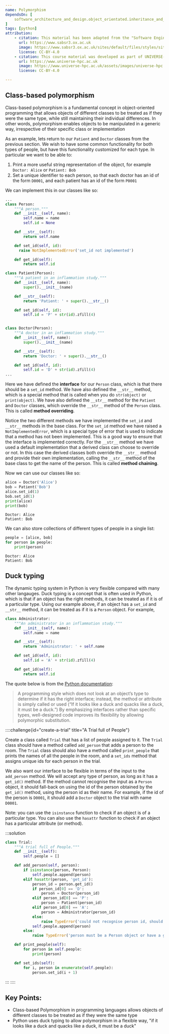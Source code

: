 ```yaml
---
name: Polymorphism
dependsOn: [
    software_architecture_and_design.object_orientated.inheritance_and_composition,
]
tags: [python]
attribution: 
    - citation: This material has been adapted from the "Software Engineering" module of the SABS R³ Center for Doctoral Training.
      url: https://www.sabsr3.ox.ac.uk
      image: https://www.sabsr3.ox.ac.uk/sites/default/files/styles/site_logo/public/styles/site_logo/public/sabsr3/site-logo/sabs_r3_cdt_logo_v3_111x109.png
      license: CC-BY-4.0
    - citation: This course material was developed as part of UNIVERSE-HPC, which is funded through the SPF ExCALIBUR programme under grant number EP/W035731/1 
      url: https://www.universe-hpc.ac.uk
      image: https://www.universe-hpc.ac.uk/assets/images/universe-hpc.png
      license: CC-BY-4.0

---
```


## Class-based polymorphism

Class-based polymorphism is a fundamental concept in object-oriented programming
that allows objects of different classes to be treated as if they were the same
type, while still maintaining their individual differences. In other words,
polymorphism enables objects to be manipulated in a generic way, irrespective of
their specific class or implementation

As an example, lets return to our `Patient` and `Doctor` classes from the
previous section. We wish to have some common functionality for both types of
people, but have this functionality customized for each type. In particular we
want to be able to:

1. Print a more useful string representation of the object, for example `Doctor: Alice` or `Patient: Bob`
2. Set a unique identifier to each person, so that each doctor has an id of the form `D0001`, and each patient has an id of the form `P0001`

We can implement this in our classes like so:

~~~ python
...
class Person:
    """A person."""
    def __init__(self, name):
        self.name = name
        self.id = None

    def __str__(self):
        return self.name

    def set_id(self, id):
      raise NotImplementedError('set_id not implemented')

    def get_id(self):
        return self.id

class Patient(Person):
    """A patient in an inflammation study."""
    def __init__(self, name):
        super().__init__(name)

    def __str__(self):
        return 'Patient: ' + super().__str__()

    def set_id(self, id):
        self.id = 'P' + str(id).zfill(4)


class Doctor(Person):
    """A doctor in an inflammation study."""
    def __init__(self, name):
        super().__init__(name)

    def __str__(self):
        return 'Doctor: ' + super().__str__()

    def set_id(self, id):
        self.id = 'D' + str(id).zfill(4)
...
~~~

Here we have defined the **interface** for our `Person` class, which is that
there should be a `set_id` method. We have also defined the `__str__` method,
which is a special method that is called when you do `str(object)` or
`print(object)`. We have also defined the `__str__` method for the `Patient` and
`Doctor` classes, which override the `__str__` method of the `Person` class.
This is called **method overriding**.

Notice the two different methods we have implemented the `set_id` and `__str__`
methods in the base class. For the `set_id` method we have raised a
`NotImplementedError`, which is a special type of error that is used to indicate
that a method has not been implemented. This is a good way to ensure that the
interface is implemented correctly. For the `__str__` method we have used a
default implementation that a derived class can choose to override or not. In
this case the derived classes both override the `__str__` method and provide
their own implementation, calling the `__str__` method of the base class to get
the name of the person. This is called **method chaining**.

Now we can use our classes like so:

```python
alice = Doctor('Alice')
bob = Patient('Bob')
alice.set_id(1)
bob.set_id(1)
print(alice)
print(bob)
```

```
Doctor: Alice
Patient: Bob
```


We can also store collections of different types of people in a single list:

```python
people = [alice, bob]
for person in people:
    print(person)
```

```
Doctor: Alice
Patient: Bob
```

## Duck typing

The dynamic typing system in Python is very flexible compared with many other
langauges. Duck typing is a concept that is often used in Python, which is that
if an object has the right methods, it can be treated as if it is of a
particular type. Using our example above, if an object has a `set_id` and
`__str__` method, it can be treated as if it is a `Person` object. For example,


```python
class Administrator:
    """An administrator in an inflammation study."""
    def __init__(self, name):
        self.name = name

    def __str__(self):
        return 'Administrator: ' + self.name

    def set_id(self, id):
        self.id = 'A' + str(id).zfill(4)

    def get_id(self):
        return self.id
```

The quote below is from the [Python documentation](https://docs.python.org/3/glossary.html#term-duck-typing):

> A programming style which does not look at an object’s type to determine if it
> has the right interface; instead, the method or attribute is simply called or
> used (“If it looks like a duck and quacks like a duck, it must be a duck.”) By
> emphasizing interfaces rather than specific types, well-designed code improves
> its flexibility by allowing polymorphic substitution.

::::challenge{id="create-a-trial" title="A Trial full of People"}

Create a class called `Trial` that has a list of people assigned to it. The
`Trial` class should have a method called `add_person` that adds a person to the
room. The `Trial` class should also have a method called `print_people` that
prints the names of all the people in the room, and a `set_ids` method that
assigns unique ids for each person in the trial.

We also want our interface to be flexible in terms of the input to the
`add_person` method. We will accept any type of person, as long as it has a
`get_id()` method. If the method cannot recognise the input as a `Person`
object, it should fall-back on using the id of the person obtained by the
`get_id()` method, using the person id as their name. For example, if the id of
the person is `D0001`, it should add a `Doctor` object to the trial with name
`D0001`.

Note: you can use the `isinstance` function to check if an object is of a
particular type. You can also use the `hasattr` function to check if an object
has a particular attribute (or method).

:::solution

```python
class Trial:
    """A trial full of People."""
    def __init__(self):
        self.people = []

    def add_person(self, person):
        if isinstance(person, Person):
            self.people.append(person)
        elif hasattr(person, 'get_id'):
            person_id = person.get_id()
            if person_id[0] == 'D':
                person = Doctor(person_id)
            elif person_id[0] == 'P':
                person = Patient(person_id)
            elif person_id[0] == 'A':
                person = Administrator(person_id)
            else:
                raise TypeError('could not recognise person id, should start with D, P or A')
            self.people.append(person)
        else:
            raise TypeError('person must be a Person object or have a get_id method')

    def print_people(self):
        for person in self.people:
            print(person)

    def set_ids(self):
        for i, person in enumerate(self.people):
            person.set_id(i + 1)
```

:::
::::

## Key Points:
- Class-based Polymorphism in programming languages allows objects of different classes to be treated as if they were the same type
- Python uses duck typing to allow polymorphism in a flexible way, "if it looks like a duck and quacks like a duck, it must be a duck"

